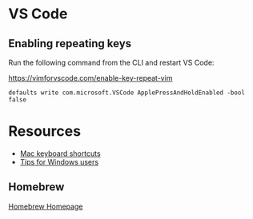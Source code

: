 # VS Code

## Enabling repeating keys
Run the following command from the CLI and restart VS Code:

https://vimforvscode.com/enable-key-repeat-vim

```
defaults write com.microsoft.VSCode ApplePressAndHoldEnabled -bool false
```


# Resources

* [Mac keyboard shortcuts](https://support.apple.com/en-us/HT201236)
* [Tips for Windows users](https://support.apple.com/en-us/HT204216)

## Homebrew

[Homebrew Homepage](https://brew.sh/)
